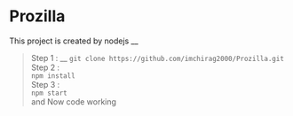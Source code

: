 # Prozilla
This project is created by nodejs __
>Step 1 : __
`git clone https://github.com/imchirag2000/Prozilla.git` <br />
>Step 2 : <br />
`npm install` <br />
>Step 3 : <br />
`npm start` <br />
and Now code working <br />
